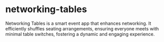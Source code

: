 # networking-tables
Networking Tables is a smart event app that enhances networking. It efficiently shuffles seating arrangements, ensuring everyone meets with minimal table switches, fostering a dynamic and engaging experience.

